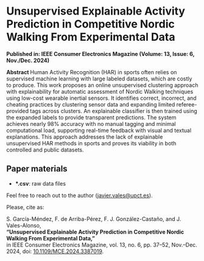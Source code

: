 # Unsupervised Explainable Activity Prediction in Competitive Nordic Walking From Experimental Data

<p>
<b>Published in: IEEE Consumer Electronics Magazine (Volume: 13, Issue: 6, Nov./Dec. 2024)</b>

<p>
<b> Abstract </b>  
<it>Human Activity Recognition (HAR) in sports often relies on supervised machine learning with large labeled datasets, which are costly to produce. This work proposes an online unsupervised clustering approach with explainability for automatic assessment of Nordic Walking techniques using low-cost wearable inertial sensors. It identifies correct, incorrect, and cheating practices by clustering sensor data and expanding limited referee-provided tags across clusters. An explainable classifier is then trained using the expanded labels to provide transparent predictions. The system achieves nearly 98% accuracy with no manual tagging and minimal computational load, supporting real-time feedback with visual and textual explanations. This approach addresses the lack of explainable unsupervised HAR methods in sports and proves its viability in both controlled and public datasets.</it>

## Paper materials
<ul>
  <li> <b>*.csv</b>: raw data files
</ul>

Feel free to reach out to the author (javier.vales@upct.es).

Please, cite as:

<it>S. García-Méndez, F. de Arriba-Pérez, F. J. González-Castaño, and J. Vales-Alonso,</it>  
<b>“Unsupervised Explainable Activity Prediction in Competitive Nordic Walking From Experimental Data,”</b>  
in IEEE Consumer Electronics Magazine, vol. 13, no. 6, pp. 37–52, Nov.–Dec. 2024, doi: [10.1109/MCE.2024.3387019](https://doi.org/10.1109/MCE.2024.3387019).
